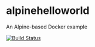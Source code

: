 # alpinehelloworld
An Alpine-based Docker example

[![Build Status](http://192.168.56.43:8080/buildStatus/icon?job=deployment2)](http://192.168.56.43:8080/job/deployment2/)
